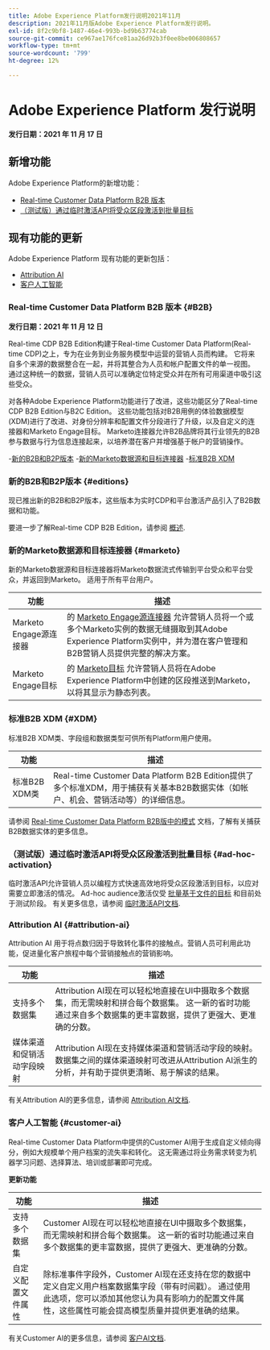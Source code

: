 ```yaml
---
title: Adobe Experience Platform发行说明2021年11月
description: 2021年11月版Adobe Experience Platform发行说明。
exl-id: 8f2c9bf8-1487-46e4-993b-bd9b63774cab
source-git-commit: ce967ae176fce81aa26d92b3f0ee8be006808657
workflow-type: tm+mt
source-wordcount: '799'
ht-degree: 12%

---
```


# Adobe Experience Platform 发行说明

**发行日期：2021 年 11 月 17 日**

## 新增功能

Adobe Experience Platform的新增功能：

- [Real-time Customer Data Platform B2B 版本](#B2B)
- [（测试版）通过临时激活API将受众区段激活到批量目标](#ad-hoc-activation)

## 现有功能的更新

Adobe Experience Platform 现有功能的更新包括：

- [Attribution AI](#attribution-ai)
- [客户人工智能](#customer-ai)

### Real-time Customer Data Platform B2B 版本 {#B2B}

**发行日期：2021 年 11 月 12 日**

Real-time CDP B2B Edition构建于Real-time Customer Data Platform(Real-time CDP)之上，专为在业务到业务服务模型中运营的营销人员而构建。 它将来自多个来源的数据整合在一起，并将其整合为人员和帐户配置文件的单一视图。 通过这种统一的数据，营销人员可以准确定位特定受众并在所有可用渠道中吸引这些受众。

对各种Adobe Experience Platform功能进行了改进，这些功能区分了Real-time CDP B2B Edition与B2C Edition。 这些功能包括对B2B用例的体验数据模型(XDM)进行了改进、对身份分辨率和配置文件分段进行了升级，以及自定义的连接器和Marketo Engage目标。 Marketo连接器允许B2B品牌将其行业领先的B2B参与数据与行为信息连接起来，以培养潜在客户并增强基于帐户的营销操作。

-[新的B2B和B2P版本](#editions)
-[新的Marketo数据源和目标连接器](#marketo)
-[标准B2B XDM](#XDM)

### 新的B2B和B2P版本 {#editions}

现已推出新的B2B和B2P版本，这些版本为实时CDP和平台激活产品引入了B2B数据和功能。

要进一步了解Real-time CDP B2B Edition，请参阅 [概述](../../rtcdp/overview.md).

### 新的Marketo数据源和目标连接器 {#marketo}

新的Marketo数据源和目标连接器将Marketo数据流式传输到平台受众和平台受众，并返回到Marketo。 适用于所有平台用户。

| 功能 | 描述 |
|----------|-------------|
| Marketo Engage源连接器 | 的 [Marketo Engage源连接器](../../sources/connectors/adobe-applications/marketo/marketo.md) 允许营销人员将一个或多个Marketo实例的数据无缝摄取到其Adobe Experience Platform实例中，并为潜在客户管理和B2B营销人员提供完整的解决方案。 |
| Marketo Engage目标 | 的 [Marketo目标](../../destinations/catalog/adobe/marketo-engage.md) 允许营销人员将在Adobe Experience Platform中创建的区段推送到Marketo，以将其显示为静态列表。 |

### 标准B2B XDM {#XDM}

标准B2B XDM类、字段组和数据类型可供所有Platform用户使用。

| 功能 | 描述 |
|-----------|--------------|
| 标准B2B XDM类 | Real-time Customer Data Platform B2B Edition提供了多个标准XDM，用于捕获有关基本B2B数据实体（如帐户、机会、营销活动等）的详细信息。 |

请参阅 [Real-time Customer Data Platform B2B版中的模式](../../rtcdp/schemas/b2b.md) 文档，了解有关捕获B2B数据实体的更多信息。

### （测试版）通过临时激活API将受众区段激活到批量目标 {#ad-hoc-activation}

临时激活API允许营销人员以编程方式快速高效地将受众区段激活到目标，以应对需要立即激活的情况。 Ad-hoc audience激活仅受 [批量基于文件的目标](../../destinations/destination-types.md#file-based) 和目前处于测试阶段。 有关更多信息，请参阅 [临时激活API文档](../../destinations/api/ad-hoc-activation-api.md).

### Attribution AI {#attribution-ai}

Attribution AI 用于将点数归因于导致转化事件的接触点。营销人员可利用此功能，促进量化客户旅程中每个营销接触点的营销影响。

| 功能 | 描述 |
|-----------|---------------|
| 支持多个数据集 | Attribution AI现在可以轻松地直接在UI中摄取多个数据集，而无需映射和拼合每个数据集。 这一新的省时功能通过来自多个数据集的更丰富数据，提供了更强大、更准确的分数。 |
| 媒体渠道和促销活动字段映射 | Attribution AI现在支持媒体渠道和营销活动字段的映射。 数据集之间的媒体渠道映射可改进从Attribution AI派生的分析，并有助于提供更清晰、易于解读的结果。 |

有关Attribution AI的更多信息，请参阅 [Attribution AI文档](../../intelligent-services/attribution-ai/overview.md).

### 客户人工智能 {#customer-ai}

Real-time Customer Data Platform中提供的Customer AI用于生成自定义倾向得分，例如大规模单个用户档案的流失率和转化。 这无需通过将业务需求转变为机器学习问题、选择算法、培训或部署即可完成。

**更新功能**

| 功能 | 描述 |
|-----------|-------------|
| 支持多个数据集 | Customer AI现在可以轻松地直接在UI中摄取多个数据集，而无需映射和拼合每个数据集。 这一新的省时功能通过来自多个数据集的更丰富数据，提供了更强大、更准确的分数。 |
| 自定义配置文件属性 | 除标准事件字段外，Customer AI现在还支持在您的数据中定义自定义用户档案数据集字段（带有时间戳）。 通过使用此选项，您可以添加其他您认为具有影响力的配置文件属性，这些属性可能会提高模型质量并提供更准确的结果。 |

有关Customer AI的更多信息，请参阅 [客户AI文档](../../intelligent-services/customer-ai/overview.md).
